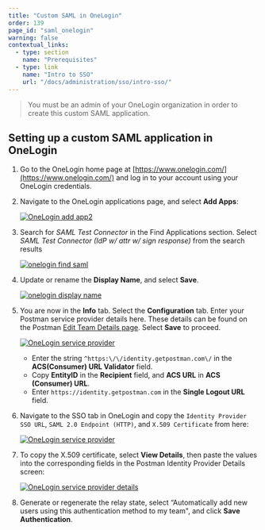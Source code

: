 ```yaml
---
title: "Custom SAML in OneLogin"
order: 139
page_id: "saml_onelogin"
warning: false
contextual_links:
  - type: section
    name: "Prerequisites"
  - type: link
    name: "Intro to SSO"
    url: "/docs/administration/sso/intro-sso/"
---
```


> You must be an admin of your OneLogin organization in order to create this custom SAML application.

## Setting up a custom SAML application in OneLogin

1. Go to the OneLogin home page at [https://www.onelogin.com/](https://www.onelogin.com/) and log in to your account using your OneLogin credentials.

1. Navigate to the OneLogin applications page, and select **Add Apps**:

   [![OneLogin add app2](https://assets.postman.com/postman-docs/Onelogin-Add-Apps2.png)](https://assets.postman.com/postman-docs/Onelogin-Add-Apps2.png)

1. Search for *SAML Test Connector* in the Find Applications section. Select *SAML Test Connector (IdP w/ attr w/ sign response)* from the search results

    [![onelogin find saml](https://assets.postman.com/postman-docs/Onelogin-Select-SAML1.png)](https://assets.postman.com/postman-docs/Onelogin-Select-SAML1.png)

1. Update or rename the **Display Name**, and select **Save**.

   [![onelogin display name](https://assets.postman.com/postman-docs/Onelogin_display.png)](https://assets.postman.com/postman-docs/Onelogin_display.png)

1. You are now in the **Info** tab. Select the **Configuration** tab. Enter your Postman service provider details here. These details can be found on the Postman [Edit Team Details page](https://go.postman.co/settings/team/general). Select **Save** to proceed.

   [![OneLogin service provider](https://assets.postman.com/postman-docs/Onelogin-IDP-Details2.png)](https://assets.postman.com/postman-docs/Onelogin-IDP-Details2.png)

    * Enter the string `^https:\/\/identity.getpostman.com\/` in the **ACS(Consumer) URL Validator** field.
    * Copy **EntityID** in the **Recipient** field, and **ACS URL** in **ACS (Consumer) URL**.
    * Enter `https://identity.getpostman.com` in the **Single Logout URL** field.

1. Navigate to the SSO tab in OneLogin and copy the `Identity Provider SSO URL`, `SAML 2.0 Endpoint (HTTP)`, and `X.509 Certificate` from here:

   [![OneLogin service provider](https://assets.postman.com/postman-docs/Onelogin-Copy-IDP-Details1.png)](https://assets.postman.com/postman-docs/Onelogin-Copy-IDP-Details1.png)

1. To copy the X.509 certificate, select **View Details**, then paste the values into the corresponding fields in the Postman Identity Provider Details screen:

    [![OneLogin service provider details](https://assets.postman.com/postman-docs/server-provider-details.jpg)](https://assets.postman.com/postman-docs/server-provider-details.jpg)

1. Generate or regenerate the relay state, select “Automatically add new users using this authentication method to my team", and click **Save Authentication**.
